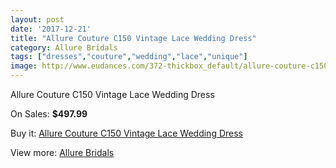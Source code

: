 ```yaml
---
layout: post
date: '2017-12-21'
title: "Allure Couture C150 Vintage Lace Wedding Dress"
category: Allure Bridals
tags: ["dresses","couture","wedding","lace","unique"]
image: http://www.eudances.com/372-thickbox_default/allure-couture-c150-vintage-lace-wedding-dress.jpg
---
```

Allure Couture C150 Vintage Lace Wedding Dress

On Sales: **$497.99**
<a href="https://www.eudances.com/en/allure-bridals/115-allure-couture-c150-vintage-lace-wedding-dress.html"><amp-img layout="responsive" width="600" height="600" src="//www.eudances.com/372-thickbox_default/allure-couture-c150-vintage-lace-wedding-dress.jpg" alt="Allure Couture C150 Vintage Lace Wedding Dress 0" /></a>
<a href="https://www.eudances.com/en/allure-bridals/115-allure-couture-c150-vintage-lace-wedding-dress.html"><amp-img layout="responsive" width="600" height="600" src="//www.eudances.com/375-thickbox_default/allure-couture-c150-vintage-lace-wedding-dress.jpg" alt="Allure Couture C150 Vintage Lace Wedding Dress 1" /></a>
<a href="https://www.eudances.com/en/allure-bridals/115-allure-couture-c150-vintage-lace-wedding-dress.html"><amp-img layout="responsive" width="600" height="600" src="//www.eudances.com/374-thickbox_default/allure-couture-c150-vintage-lace-wedding-dress.jpg" alt="Allure Couture C150 Vintage Lace Wedding Dress 2" /></a>
<a href="https://www.eudances.com/en/allure-bridals/115-allure-couture-c150-vintage-lace-wedding-dress.html"><amp-img layout="responsive" width="600" height="600" src="//www.eudances.com/373-thickbox_default/allure-couture-c150-vintage-lace-wedding-dress.jpg" alt="Allure Couture C150 Vintage Lace Wedding Dress 3" /></a>

Buy it: [Allure Couture C150 Vintage Lace Wedding Dress](https://www.eudances.com/en/allure-bridals/115-allure-couture-c150-vintage-lace-wedding-dress.html "Allure Couture C150 Vintage Lace Wedding Dress")

View more: [Allure Bridals](https://www.eudances.com/en/2-allure-bridals "Allure Bridals")